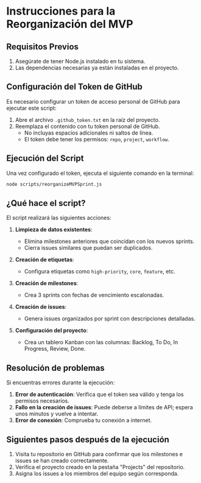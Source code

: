 # Instrucciones para la Reorganización del MVP

## Requisitos Previos

1. Asegúrate de tener Node.js instalado en tu sistema.
2. Las dependencias necesarias ya están instaladas en el proyecto.

## Configuración del Token de GitHub

Es necesario configurar un token de acceso personal de GitHub para ejecutar este script:

1. Abre el archivo `.github_token.txt` en la raíz del proyecto.
2. Reemplaza el contenido con tu token personal de GitHub.
   - No incluyas espacios adicionales ni saltos de línea.
   - El token debe tener los permisos: `repo`, `project`, `workflow`.

## Ejecución del Script

Una vez configurado el token, ejecuta el siguiente comando en la terminal:

```bash
node scripts/reorganizeMVPSprint.js
```

## ¿Qué hace el script?

El script realizará las siguientes acciones:

1. **Limpieza de datos existentes**:
   - Elimina milestones anteriores que coincidan con los nuevos sprints.
   - Cierra issues similares que puedan ser duplicados.

2. **Creación de etiquetas**:
   - Configura etiquetas como `high-priority`, `core`, `feature`, etc.

3. **Creación de milestones**:
   - Crea 3 sprints con fechas de vencimiento escalonadas.

4. **Creación de issues**:
   - Genera issues organizados por sprint con descripciones detalladas.

5. **Configuración del proyecto**:
   - Crea un tablero Kanban con las columnas: Backlog, To Do, In Progress, Review, Done.

## Resolución de problemas

Si encuentras errores durante la ejecución:

1. **Error de autenticación**: Verifica que el token sea válido y tenga los permisos necesarios.
2. **Fallo en la creación de issues**: Puede deberse a límites de API; espera unos minutos y vuelve a intentar.
3. **Error de conexión**: Comprueba tu conexión a internet.

## Siguientes pasos después de la ejecución

1. Visita tu repositorio en GitHub para confirmar que los milestones e issues se han creado correctamente.
2. Verifica el proyecto creado en la pestaña "Projects" del repositorio.
3. Asigna los issues a los miembros del equipo según corresponda. 